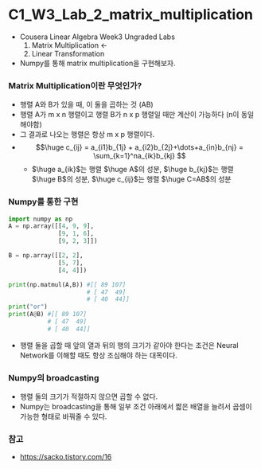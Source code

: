 # C1_W3_Lab_2_matrix_multiplication
- Cousera Linear Algebra Week3 Ungraded Labs
	1. Matrix Multiplication <-
	2. Linear Transformation
- Numpy를 통해 matrix multiplication을 구현해보자.
### Matrix Multiplication이란 무엇인가?
- 행렬 A와 B가 있을 때, 이 둘을 곱하는 것 (AB)
- 행렬 A가 m x n 행렬이고 행렬 B가 n x p 행렬일 때만 계산이 가능하다 (n이 동일해야함)
- 그 결과로 나오는 행렬은 항상 m x p 행렬이다.
- $$\huge
c_{ij} = a_{i1}b_{1j} + a_{i2}b_{2j}+\dots+a_{in}b_{nj} = \sum_{k=1}^na_{ik}b_{kj}
$$
	- $\huge a_{ik}$는 행렬 $\huge A$의 성분, $\huge b_{kj}$는 행렬 $\huge B$의 성분, $\huge c_{ij}$는 행렬 $\huge C=AB$의 성분
### Numpy를 통한 구현
```python
import numpy as np
A = np.array([[4, 9, 9],
              [9, 1, 6],
              [9, 2, 3]])

B = np.array([[2, 2],
              [5, 7],
              [4, 4]])

print(np.matmul(A,B)) #[[ 89 107]
                      # [ 47  49]
                      # [ 40  44]]
print("or")
print(A@B) #[[ 89 107]
           # [ 47  49]
           # [ 40  44]]
```
- 행렬 둘을 곱할 때 앞의 열과 뒤의 행의 크기가 같아야 한다는 조건은 Neural Network를 이해할 때도 항상 조심해야 하는 대목이다.
### Numpy의 broadcasting
- 행렬 둘의 크기가 적절하지 않으면 곱할 수 없다.
- Numpy는 broadcasting을 통해 일부 조건 아래에서 짧은 배열을 늘려서 곱셈이 가능한 형태로 바꿔줄 수 있다.
### 참고
- https://sacko.tistory.com/16
